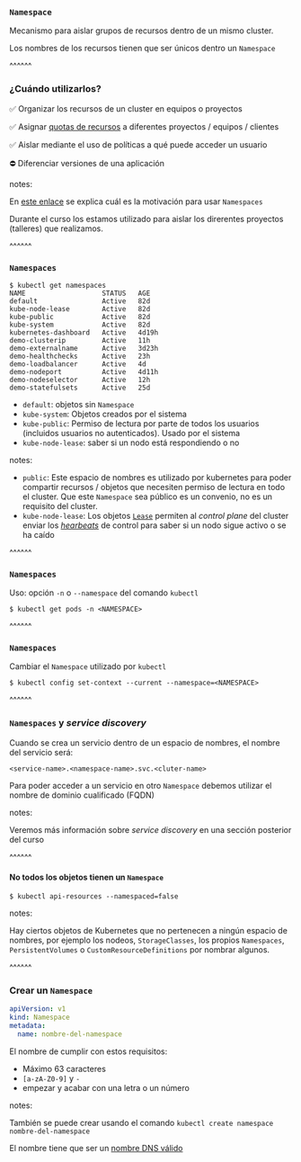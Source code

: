 <!-- Este conjunto de diapositivas se utiliza en la sección Introducción a al administración de Kubernetes -->

### `Namespace`

Mecanismo para aislar grupos de recursos dentro de un mismo cluster.

Los nombres de los recursos tienen que ser únicos dentro un `Namespace`

^^^^^^

### ¿Cuándo utilizarlos?

✅ Organizar los recursos de un cluster en equipos o proyectos

✅ Asignar [quotas de recursos](https://kubernetes.io/docs/concepts/policy/resource-quotas/) a diferentes proyectos / equipos / clientes

✅ Aislar mediante el uso de políticas a qué puede acceder un usuario

⛔ Diferenciar versiones de una aplicación

notes:

En [este enlace](https://kubernetes.io/docs/tasks/administer-cluster/namespaces/#understanding-the-motivation-for-using-namespaces)
se explica cuál es la motivación para usar `Namespaces`

Durante el curso los estamos utilizado para aislar los direrentes proyectos (talleres) que realizamos.

^^^^^^

### `Namespaces`

```shell [3-6]
$ kubectl get namespaces
NAME                   STATUS   AGE
default                Active   82d
kube-node-lease        Active   82d
kube-public            Active   82d
kube-system            Active   82d
kubernetes-dashboard   Active   4d19h
demo-clusterip         Active   11h
demo-externalname      Active   3d23h
demo-healthchecks      Active   23h
demo-loadbalancer      Active   4d
demo-nodeport          Active   4d11h
demo-nodeselector      Active   12h
demo-statefulsets      Active   25d
```

* `default`: objetos sin `Namespace`
* `kube-system`: Objetos creados por el sistema
* `kube-public`: Permiso de lectura por parte de todos los usuarios (incluidos
  usuarios no autenticados). Usado por el sistema
* `kube-node-lease`: saber si un nodo está respondiendo o no

notes:

* `public`: Este espacio de nombres es utilizado por kubernetes para poder
  compartir recursos / objetos que necesiten permiso de lectura en todo el cluster.
  Que este `Namespace` sea público es un convenio, no es un requisito del
  cluster.
* `kube-node-lease`: Los objetos [`Lease`](https://kubernetes.io/docs/reference/kubernetes-api/cluster-resources/lease-v1/) 
  permiten al _control plane_ del cluster
  enviar los [_hearbeats_](https://kubernetes.io/docs/concepts/architecture/nodes/#heartbeats)
  de control para saber si un nodo sigue activo o se ha caído

^^^^^^

### `Namespaces`

Uso: opción `-n` o `--namespace` del comando `kubectl`

```shell
$ kubectl get pods -n <NAMESPACE>
```


^^^^^^

### `Namespaces`

Cambiar el `Namespace` utilizado por `kubectl`

```shell
$ kubectl config set-context --current --namespace=<NAMESPACE>
```

^^^^^^

### `Namespaces` y _service discovery_

Cuando se crea un servicio dentro de un espacio de nombres, el nombre del servicio será:

`<service-name>.<namespace-name>.svc.<cluter-name>`

Para poder acceder a un servicio en otro `Namespace` debemos utilizar el nombre de dominio 
cualificado (FQDN)

notes:

Veremos más información sobre _service discovery_ en una sección posterior del curso

^^^^^^

#### No todos los objetos tienen un `Namespace`

```shell
$ kubectl api-resources --namespaced=false
```

notes:

Hay ciertos objetos de Kubernetes que no pertenecen a ningún espacio de nombres, por ejemplo
los nodeos, `StorageClasses`, los propios `Namespaces`, `PersistentVolumes` o
`CustomResourceDefinitions` por nombrar algunos.

^^^^^^

### Crear un `Namespace`

```yaml
apiVersion: v1
kind: Namespace
metadata:
  name: nombre-del-namespace
```
El nombre de cumplir con estos requisitos:
* Máximo 63 caracteres
* `[a-zA-Z0-9]` y `-`
* empezar y acabar con una letra o un número

notes:

También se puede crear usando el comando `kubectl create namespace nombre-del-namespace`

El nombre tiene que ser un [nombre DNS válido](https://kubernetes.io/docs/concepts/overview/working-with-objects/names/#dns-label-names)

